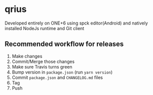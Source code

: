   # qrius
  
Developed entirely on ONE+6 using spck editor(Android) and natively installed NodeJs runtime and Git client

## Recommended workflow for releases

1. Make changes
1. Commit/Merge those changes
1. Make sure Travis turns green
1. Bump version in `package.json` (run `yarn version`)
1. Commit `package.json` and `CHANGELOG.md` files
1. Tag
1. Push
